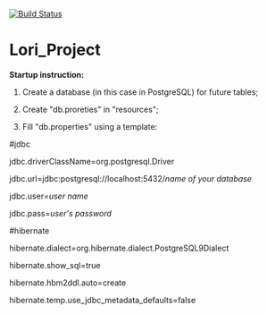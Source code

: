 [![Build Status](https://travis-ci.com/MrEvgeny13/Lori_Project.svg?branch=master)](https://travis-ci.com/MrEvgeny13/Lori_Project)

# Lori_Project

**Startup instruction:**

1) Create a database (in this case in PostgreSQL) for future tables;

2) Create "db.proreties" in "resources";

3) Fill "db.properties" using a template:

\#jdbc

jdbc.driverClassName=org.postgresql.Driver 

jdbc.url=jdbc:postgresql://localhost:5432/*name of your database* 

jdbc.user=*user name* 

jdbc.pass=*user's password* 


\#hibernate

hibernate.dialect=org.hibernate.dialect.PostgreSQL9Dialect 

hibernate.show_sql=true 

hibernate.hbm2ddl.auto=create 

hibernate.temp.use_jdbc_metadata_defaults=false 

